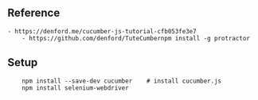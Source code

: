 ## Reference
    - https://denford.me/cucumber-js-tutorial-cfb053fe3e7
        - https://github.com/denford/TuteCumbernpm install -g protractor

## Setup
```
    npm install --save-dev cucumber    # install cucumber.js
    npm install selenium-webdriver
```